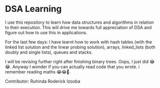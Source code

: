 # DSA Learning

I use this repository to learn how data structures and algorithms in relation to their execution. This will drive me towards full appreciation of DSA and figure out how to use this in applications.

For the last few days: I have learnt how to work with hash tables (with the linked list solution and the linear probing solution), arrays, linked_lists (both doubly and single lists), queues and stacks.

I will be revising further right after finishing binary trees. Oops, I just did 😂😂. Anyway I wonder if you can actually read code that you wrote. i remember reading maths 😂😂🤯.

Contributor: Ruhinda Roderick Izooba